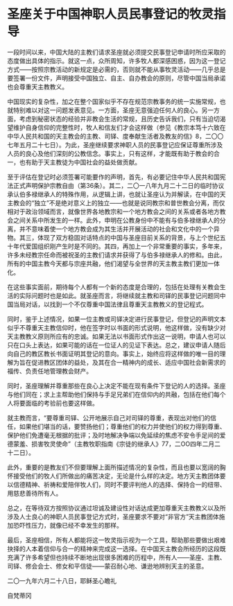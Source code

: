 # 圣座关于中国神职人员民事登记的牧灵指导

一段时间以来，中国大陆的主教们请求圣座就必须提交民事登记申请时所应采取的态度做出具体的指示。就这一点，众所周知，许多牧人都深感困惑，因为这一登记方式——按照宗教活动的新规定是必需的，否则就不能从事牧灵活动——几乎总是要签署一份文件，声明接受中国独立、自主、自办教会的原则，尽管中国当局承诺也会尊重天主教教义。

中国现实的复杂性，加之在整个国家似乎不存在规范宗教事务的统一实施常规，也就特别难以对这一问题发表意见。一方面，圣座无意强迫任何人的良心。另一方面，考虑到秘密状态的经验并非教会生活的常规，且历史告诉我们，只有当迫切渴望维护自身信仰的完整性时，牧人和信友们才会这样做（参见《教宗本笃十六致在中华人民共和国的天主教会的主教、司铎、度奉献生活者及教友的信》8，二〇〇七年五月二十七日）。为此，圣座继续要求神职人员的民事登记应保证尊重所涉及人员的良心及他们深刻的公教信念。事实上，只有这样，才能既有助于教会的合一，也有助于天主教徒为中国社会的益处做贡献。

至于评估在登记时必须签署可能要作的声明，首先，有必要记住中华人民共和国宪法正式声明保护宗教自由（第36条）。其二，二〇一八年九月二十二日的临时协议承认伯多禄继承人的特殊作用，从逻辑上讲，也就让圣座认为并解读，在中国的天主教会的“独立”不是绝对意义上的独立——也就是说同教宗和普世教会分离，而仅相对于政治领域而言，就像世界各地教宗和一个地方教会之间的关系或者各地方教会之间关系中所发生的一样。此外，申明在公教身份中不能有与伯多禄继承人的分离，并不意味着使一个地方教会成为其生活并开展活动的社会和文化中的一个异物。其三，体现了双方稳固对话特点的中国与圣座目前关系的背景，与上个世纪五十年代爱国组织刚产生时是不同的。其四，再加上一个非常重要的事实，多年来，许多未经教宗任命而被祝圣的主教们请求并获得了与伯多禄继承人的修和。由此，所有的中国主教今天都与宗座共融，他们渴望与全世界的天主教主教们更加一体化。

在这些事实面前，期待每个人都有一个新的态度是合理的，包括在处理有关教会生活的实际问题时也是如此。就圣座而言，将继续就主教和司铎的民事登记问题同中国当局对话，以找到一个不仅尊重中国法律且尊重天主教教义的登记程式。

同时，鉴于上述情况，如果一位主教或司铎决定进行民事登记，但登记的声明文本似乎不尊重天主教信仰时，他在签字时以书面的形式说明，他这样做，没有缺少对天主教教义原则所应有的忠诚。如果无法以书面形式作出这一说明，申请人也可以只在口头上表达，如果可能的话在一位证人的见证下表达。总之，建议申请人随后向自己的教区教长书面证明其登记的意向。事实上，始终应将这样做的唯一目的理解为旨在促进教区团体的益处，及其在合一精神内的成长、适应中国社会新需求的福传、负责任地管理教会财产。

同时，圣座理解并尊重那些在良心上决定不能在现有条件下登记的人的选择。圣座与他们同在；求上主帮助他们保持与手足兄弟们在信仰内的共融，包括在他们每个人将要面临的考验前也要这样做。

就主教而言，“要尊重司铎、公开地展示自己对司铎的尊重，表现出对他们的信任，如果他们堪当的话，要赞扬他们；尊重他们的权力并使他们的权力得到尊重、保护他们免遭毫无根据的批评；及时地解决争端以免延续的焦虑不安令手足间的爱德蒙羞、损害牧灵使命”（主教牧职指南《宗徒的继承人》77，二OO四年二月二十二日）。

此外，重要的是教友们不但要理解上面所描述情况的复杂性，而且也要以宽阔的胸怀接受他们的牧人们所做出的痛苦决定，无论是什么样的决定。地方天主教团体要以信德精神、祈祷和爱陪伴牧人们，同时不要评判他人的选择、保持合一的纽带、用慈悲善待所有人。

总之，在等待双方按照协议通过坦诚及建设性对话达成更加尊重天主教教义以及所涉及人士良心的神职人员民事登记方式时，圣座要求不要对“非官方”天主教团体施加恐吓性压力，就像已经不幸发生的那样。

最后，圣座相信，所有人都能将这一牧灵指示视为一个工具，帮助那些要做出艰难抉择的人本着信仰与合一的精神来完成这一选择。在中国天主教会所经历的这段既充满了许多希望但也持续不断地出现很多困难的历程中，所有人——圣座、主教、司铎、修会会士、修女和平信徒——蒙召耐心地、谦逊地辨别天主的圣意。

二〇一九年六月二十八日，耶稣圣心瞻礼

自梵蒂冈
